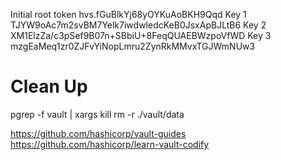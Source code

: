 Initial root token
hvs.fGuBlkYj68yOYKuAoBKH9Qqd
Key 1
TJYW9oAc7m2svBM7Yelk7iwdwledcKeB0JsxApBJLtB6
Key 2
XM1ElzZa/c3pSef9B07n+SBbiU+8FeqQUAEBWzpoVfWD
Key 3
mzgEaMeq1zr0ZJFvYiNopLmru2ZynRkMMvxTGJWmNUw3

# Clean Up
pgrep -f vault | xargs kill
rm -r ./vault/data


https://github.com/hashicorp/vault-guides
https://github.com/hashicorp/learn-vault-codify